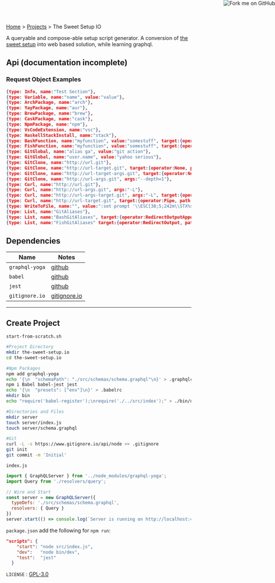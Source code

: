 <a href="https://github.com/jeffwindsor/the-sweet-setup.io"><img style="position: absolute; top: 0; right: 0; border: 0;" src="https://s3.amazonaws.com/github/ribbons/forkme_right_green_007200.png" alt="Fork me on GitHub"></a>

[Home](https://jeffwindsor.carrd.co/) > [Projects](https://github.com/jeffwindsor/jeffwindsor.github.io) > The Sweet Setup IO

A queryable and compose-able setup script generator.  A conversion of [the sweet setup](https://github.com/jeffwindsor/the-sweet-setup) into web based solution, while learning graphql.

## Api (documentation incomplete)

### Request Object Examples
```json
{type: Info, name:"Test Section"},
{type: Variable, name:"name", value:"value"},
{type: ArchPackage, name:"arch"},
{type: YayPackage, name:"aur"},
{type: BrewPackage, name:"brew"},
{type: CaskPackage, name:"cask"},
{type: NpmPackage, name:"npm"},
{type: VsCodeExtension, name:"vsc"},
{type: HaskellStackInstall, name:"stack"},
{type: BashFunction, name:"myfunction", value:"somestuff", target:{operator:RedirectOutputAppend, path:"/user/home/.bashrc"}},
{type: FishFunction, name:"myfunction", value:"somestuff", target:{operator:RedirectOutput, path:"/user/home/.config/fish/functions"}},
{type: GitGlobal, name:"alias ga", value:"git action"},
{type: GitGlobal, name:"user.name", value:"yahoo serious"},
{type: GitClone, name:"http://url.git"},
{type: GitClone, name:"http://url-target.git", target:{operator:None, path:"/user/home/two-x"}},
{type: GitClone, name:"http://url-target-args.git", target:{operator:None, path:"/user/home/two-x"}, args:"--depth=1"},
{type: GitClone, name:"http://url-args.git", args:"--depth=1"},
{type: Curl, name:"http://url.git"},
{type: Curl, name:"http://url-args.git", args:"-L"},
{type: Curl, name:"http://url-args-target.git", args:"-L", target:{operator:Pipe, path:"sh"}},
{type: Curl, name:"http://url-target.git", target:{operator:Pipe, path:"sh"}},
{type: WriteToFile, name:"", value:":set prompt '\\ESC[38;5;242m\\STX%s\n\\ESC[38;5;161m❯\\ESC[1;34mλ= \\ESC[0m'", target:{operator:RedirectOutput, path:"~/.ghci"}},
{type: List, name:"GitAliases"},
{type: List, name:"BashGitAliases", target:{operator:RedirectOutputAppend, path:"/user/home/.bash_git_aliases"}},
{type: List, name:"FishGitAliases" target:{operator:RedirectOutput, path:"/user/home/.fish_git_aliases"} }
```


## Dependencies

|Name|Notes|
|---|---|
|`graphql-yoga` |  [github](https://github.com/prisma/graphql-yoga)|
|`babel` | [github](https://github.com/babel/babel)|
|`jest` | [github](https://github.com/facebook/jest)|
|`gitignore.io` |[gitignore.io](https://www.gitignore.io/)|

<hr/>

## Create Project

`start-from-scratch.sh`

```sh
#Project Directory
mkdir the-sweet-setup.io
cd the-sweet-setup.io

#Npm Packages
npm add graphql-yoga
echo '{\n  "schemaPath": "./src/schemas/schema.graphql"\n}' > .graphqlconfig
npm i Babel babel-jest jest
echo '{\n  "presets": ["env"]\n}' > .babelrc
mkdir bin
echo "require('babel-register');\nrequire('./../src/index');" > ./bin/dev

#Directories and Files
mkdir server
touch server/index.js
touch server/schema.graphql

#Git
curl -L -s https://www.gitignore.io/api/node >> .gitignore
git init
git commit -m 'Initial'
```

`index.js`

```javascript
import { GraphQLServer } from '../node_modules/graphql-yoga';
import Query from './resolvers/query';

// Wire and Start
const server = new GraphQLServer({
  typeDefs: './src/schemas/schema.graphql',
  resolvers: { Query }
})
server.start(() => console.log(`Server is running on http://localhost:4000`));
```

`package.json` add the following for `npm run`:

```json
"scripts": {
    "start": "node src/index.js",
    "dev":   "node bin/dev",
    "test":  "jest"
  }
```

`LICENSE` : [GPL-3.0](https://choosealicense.com/licenses/gpl-3.0/#license-text)
